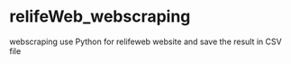 # relifeWeb_webscraping
webscraping use Python for relifeweb website and save the result in CSV file
